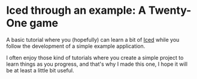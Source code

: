 # Iced through an example: A Twenty-One game

A basic tutorial where you (hopefully) can learn a bit of [Iced](https://github.com/iced-rs/iced) while you follow the development of a simple example application.

I often enjoy those kind of tutorials where you create a simple project to learn things as you progress, and that's why I made this one, I hope it will be at least a little bit useful.
